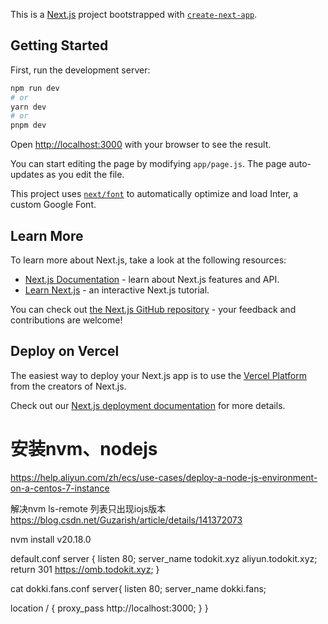 This is a [Next.js](https://nextjs.org/) project bootstrapped with [`create-next-app`](https://github.com/vercel/next.js/tree/canary/packages/create-next-app).

## Getting Started

First, run the development server:

```bash
npm run dev
# or
yarn dev
# or
pnpm dev
```

Open [http://localhost:3000](http://localhost:3000) with your browser to see the result.

You can start editing the page by modifying `app/page.js`. The page auto-updates as you edit the file.

This project uses [`next/font`](https://nextjs.org/docs/basic-features/font-optimization) to automatically optimize and load Inter, a custom Google Font.

## Learn More

To learn more about Next.js, take a look at the following resources:

- [Next.js Documentation](https://nextjs.org/docs) - learn about Next.js features and API.
- [Learn Next.js](https://nextjs.org/learn) - an interactive Next.js tutorial.

You can check out [the Next.js GitHub repository](https://github.com/vercel/next.js/) - your feedback and contributions are welcome!

## Deploy on Vercel

The easiest way to deploy your Next.js app is to use the [Vercel Platform](https://vercel.com/new?utm_medium=default-template&filter=next.js&utm_source=create-next-app&utm_campaign=create-next-app-readme) from the creators of Next.js.

Check out our [Next.js deployment documentation](https://nextjs.org/docs/deployment) for more details.



# 安装nvm、nodejs 
https://help.aliyun.com/zh/ecs/use-cases/deploy-a-node-js-environment-on-a-centos-7-instance

解决nvm ls-remote 列表只出现iojs版本
https://blog.csdn.net/Guzarish/article/details/141372073

nvm install v20.18.0

default.conf
server {
  listen 80;
  server_name todokit.xyz aliyun.todokit.xyz;
  return 301 https://omb.todokit.xyz;
}

cat dokki.fans.conf
server{
  listen 80;
  server_name  dokki.fans;

  location / {
    proxy_pass http://localhost:3000;
  }
}